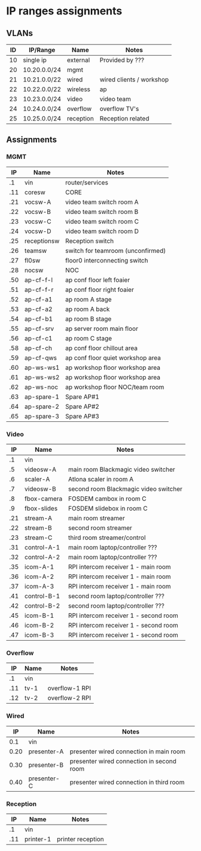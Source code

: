 # IP ranges assignments

## VLANs
ID | IP/Range | Name | Notes
---|----------|------|---------
10 | single ip | external | Provided by ???
20 | 10.20.0.0/24 | mgmt |
21 | 10.21.0.0/22 | wired | wired clients / workshop
22 | 10.22.0.0/22 | wireless | ap
23 | 10.23.0.0/24 | video | video team
24 | 10.24.0.0/24 | overflow | overflow TV's
25 | 10.25.0.0/24 | reception | Reception related

## Assignments

### MGMT
IP | Name | Notes
---|------|------
.1 | vin | router/services
.11 | coresw | CORE
.21 | vocsw-A | video team switch room A
.22 | vocsw-B | video team switch room B
.23 | vocsw-C | video team switch room C
.24 | vocsw-D | video team switch room D
.25 | receptionsw | Reception switch
.26 | teamsw | switch for teamroom (unconfirmed)
.27 | fl0sw | floor0 interconnecting switch
.28 | nocsw | NOC
.50 | ap-cf-f-l | ap conf floor left foaier
.51 | ap-cf-f-r | ap conf floor right foaier
.52 | ap-cf-a1  | ap room A stage
.53 | ap-cf-a2  | ap room A back
.54 | ap-cf-b1  | ap room B stage
.55 | ap-cf-srv  | ap server room main floor
.56 | ap-cf-c1  | ap room C stage
.58 | ap-cf-ch   | ap conf floor chillout area
.59 | ap-cf-qws  | ap conf floor quiet workshop area
.60 | ap-ws-ws1  | ap workshop floor workshop area
.61 | ap-ws-ws2  | ap workshop floor workshop area
.62 | ap-ws-noc  | ap workshop floor NOC/team room
.63 | ap-spare-1 | Spare AP#1
.64 | ap-spare-2 | Spare AP#2
.65 | ap-spare-3 | Spare AP#3

### Video
IP | Name | Notes
---|------|------
.1 | vin |
.5 | videosw-A | main room Blackmagic video switcher
.6 | scaler-A | Atlona scaler in room A
.7 | videosw-B | second room Blackmagic video switcher
.8 | fbox-camera | FOSDEM cambox in room C
.9 | fbox-slides | FOSDEM slidebox in room C
.21 | stream-A | main room streamer
.22 | stream-B | second room streamer
.23 | stream-C | third room streamer/control
.31 | control-A-1 | main room laptop/controller ???
.32 | control-A-2 | main room laptop/controller ???
.35 | icom-A-1 | RPI intercom receiver 1 - main room
.36 | icom-A-2 | RPI intercom receiver 1 - main room
.37 | icom-A-3 | RPI intercom receiver 1 - main room
.41 | control-B-1 | second room laptop/controller ???
.42 | control-B-2 | second room laptop/controller ???
.45 | icom-B-1 | RPI intercom receiver 1 - second room
.46 | icom-B-2 | RPI intercom receiver 1 - second room
.47 | icom-B-3 | RPI intercom receiver 1 - second room

### Overflow
IP | Name | Notes
---|------|------
.1 | vin |
.11 | tv-1 | overflow-1 RPI
.12 | tv-2 | overflow-2 RPI

### Wired
IP | Name | Notes
---|------|------
0.1 | vin |
0.20 | presenter-A | presenter wired connection in main room
0.30 | presenter-B | presenter wired connection in second room
0.40 | presenter-C | presenter wired connection in third room

### Reception
IP | Name | Notes
---|------|------
.1 | vin |
.11 | printer-1 | printer reception
